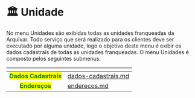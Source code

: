 # 🏛 Unidade

No menu Unidades são exibidas todas as unidades franqueadas da Arquivar. Todo serviço que será realizado para os clientes deve ser executado por alguma unidade, logo o objetivo deste menu é exibir os dados cadastrais de todas as unidades franqueadas. O menu Unidades é composto pelos seguintes submenus:&#x20;

<table data-card-size="large" data-view="cards"><thead><tr><th align="center"></th><th data-hidden data-card-target data-type="content-ref"></th></tr></thead><tbody><tr><td align="center"><mark style="color:green;"><strong>Dados Cadastrais</strong></mark></td><td><a href="unidade/dados-cadastrais.md">dados-cadastrais.md</a></td></tr><tr><td align="center"><mark style="color:green;"><strong>Endereços</strong></mark></td><td><a href="unidade/enderecos.md">enderecos.md</a></td></tr></tbody></table>
